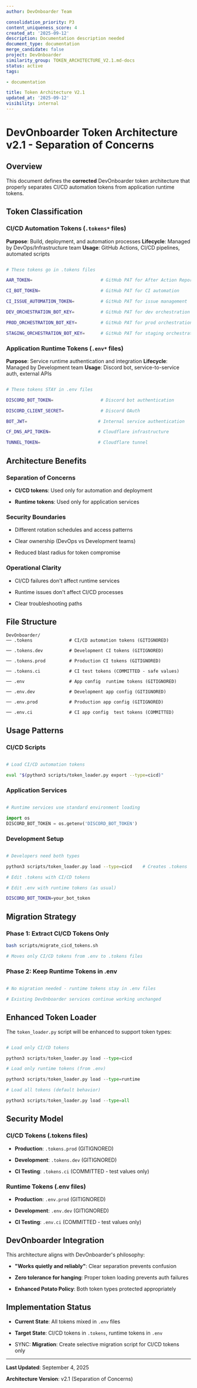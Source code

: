 ```yaml
---
author: DevOnboarder Team

consolidation_priority: P3
content_uniqueness_score: 4
created_at: '2025-09-12'
description: Documentation description needed
document_type: documentation
merge_candidate: false
project: DevOnboarder
similarity_group: TOKEN_ARCHITECTURE_V2.1.md-docs
status: active
tags:

- documentation

title: Token Architecture V2.1
updated_at: '2025-09-12'
visibility: internal
---
```


# DevOnboarder Token Architecture v2.1 - Separation of Concerns

## Overview

This document defines the **corrected** DevOnboarder token architecture that properly separates CI/CD automation tokens from application runtime tokens.

## Token Classification

###  CI/CD Automation Tokens (`.tokens*` files)

**Purpose**: Build, deployment, and automation processes
**Lifecycle**: Managed by DevOps/Infrastructure team
**Usage**: GitHub Actions, CI/CD pipelines, automated scripts

```bash

# These tokens go in .tokens files

AAR_TOKEN=                          # GitHub PAT for After Action Reports

CI_BOT_TOKEN=                       # GitHub PAT for CI automation

CI_ISSUE_AUTOMATION_TOKEN=          # GitHub PAT for issue management

DEV_ORCHESTRATION_BOT_KEY=          # GitHub PAT for dev orchestration

PROD_ORCHESTRATION_BOT_KEY=         # GitHub PAT for prod orchestration

STAGING_ORCHESTRATION_BOT_KEY=      # GitHub PAT for staging orchestration

```

###  Application Runtime Tokens (`.env*` files)

**Purpose**: Service runtime authentication and integration
**Lifecycle**: Managed by Development team
**Usage**: Discord bot, service-to-service auth, external APIs

```bash

# These tokens STAY in .env files

DISCORD_BOT_TOKEN=                  # Discord bot authentication

DISCORD_CLIENT_SECRET=              # Discord OAuth

BOT_JWT=                           # Internal service authentication

CF_DNS_API_TOKEN=                  # Cloudflare infrastructure

TUNNEL_TOKEN=                      # Cloudflare tunnel

```

## Architecture Benefits

###  **Separation of Concerns**

- **CI/CD tokens**: Used only for automation and deployment

- **Runtime tokens**: Used only for application services

###  **Security Boundaries**

- Different rotation schedules and access patterns

- Clear ownership (DevOps vs Development teams)

- Reduced blast radius for token compromise

###  **Operational Clarity**

- CI/CD failures don't affect runtime services

- Runtime issues don't affect CI/CD processes

- Clear troubleshooting paths

## File Structure

```text
DevOnboarder/
── .tokens              # CI/CD automation tokens (GITIGNORED)

── .tokens.dev          # Development CI tokens (GITIGNORED)

── .tokens.prod         # Production CI tokens (GITIGNORED)

── .tokens.ci           # CI test tokens (COMMITTED - safe values)

── .env                 # App config  runtime tokens (GITIGNORED)

── .env.dev             # Development app config (GITIGNORED)

── .env.prod            # Production app config (GITIGNORED)

── .env.ci              # CI app config  test tokens (COMMITTED)

```

## Usage Patterns

### CI/CD Scripts

```bash

# Load CI/CD automation tokens

eval "$(python3 scripts/token_loader.py export --type=cicd)"

```

### Application Services

```python

# Runtime services use standard environment loading

import os
DISCORD_BOT_TOKEN = os.getenv('DISCORD_BOT_TOKEN')

```

### Development Setup

```bash

# Developers need both types

python3 scripts/token_loader.py load --type=cicd    # Creates .tokens

# Edit .tokens with CI/CD tokens

# Edit .env with runtime tokens (as usual)

DISCORD_BOT_TOKEN=your_bot_token

```

## Migration Strategy

### Phase 1: Extract CI/CD Tokens Only

```bash
bash scripts/migrate_cicd_tokens.sh

# Moves only CI/CD tokens from .env to .tokens files

```

### Phase 2: Keep Runtime Tokens in .env

```bash

# No migration needed - runtime tokens stay in .env files

# Existing DevOnboarder services continue working unchanged

```

## Enhanced Token Loader

The `token_loader.py` script will be enhanced to support token types:

```python

# Load only CI/CD tokens

python3 scripts/token_loader.py load --type=cicd

# Load only runtime tokens (from .env)

python3 scripts/token_loader.py load --type=runtime

# Load all tokens (default behavior)

python3 scripts/token_loader.py load --type=all

```

## Security Model

### CI/CD Tokens (.tokens files)

- **Production**: `.tokens.prod` (GITIGNORED)

- **Development**: `.tokens.dev` (GITIGNORED)

- **CI Testing**: `.tokens.ci` (COMMITTED - test values only)

### Runtime Tokens (.env files)

- **Production**: `.env.prod` (GITIGNORED)

- **Development**: `.env.dev` (GITIGNORED)

- **CI Testing**: `.env.ci` (COMMITTED - test values only)

## DevOnboarder Integration

This architecture aligns with DevOnboarder's philosophy:

- **"Works quietly and reliably"**: Clear separation prevents confusion

- **Zero tolerance for hanging**: Proper token loading prevents auth failures

- **Enhanced Potato Policy**: Both token types protected appropriately

## Implementation Status

-  **Current State**: All tokens mixed in `.env` files

-  **Target State**: CI/CD tokens in `.tokens`, runtime tokens in `.env`

- SYNC: **Migration**: Create selective migration script for CI/CD tokens only

---

**Last Updated**: September 4, 2025

**Architecture Version**: v2.1 (Separation of Concerns)
